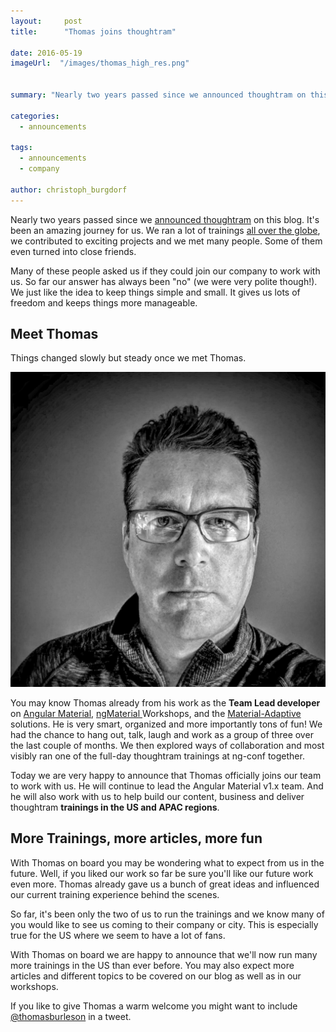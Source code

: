 ```yaml
---
layout:     post
title:      "Thomas joins thoughtram"

date: 2016-05-19
imageUrl:  "/images/thomas_high_res.png"


summary: "Nearly two years passed since we announced thoughtram on this blog. It's been an amazing journey for us. Today we area happy to announce a big step forward for us as a company."

categories:
  - announcements

tags:
  - announcements
  - company

author: christoph_burgdorf
---
```


Nearly two years passed since we [announced thoughtram](/announcements/2014/06/06/we-are-thoughtram.html) on this blog. It's been an amazing journey for us. We ran a lot of trainings [all over the globe](/angularjs/2015/02/21/around-the-globe.html), we contributed to exciting projects and we met many people. Some of them even turned into close friends.

Many of these people asked us if they could join our company to work with us. So far our answer has always been "no" (we were very polite though!). We just like the idea to keep things simple and small. It gives us lots of freedom and keeps things more manageable.

## Meet Thomas

Things changed slowly but steady once we met Thomas.

<img alt="Picture of Thomas Burleson" src="/images/thomas_high_res.png">

You may know Thomas already from his work as the **Team Lead developer** on [Angular Material](https://material.angularjs.org/latest/), [ngMaterial ](https://github.com/angular/material-start/tree/es6-tutorial) Workshops, and the [Material-Adaptive](https://github.com/angular/material-adaptive/tree/master/shrine) solutions. He is very smart, organized and more importantly tons of fun! We had the chance to hang out, talk, laugh and work as a group of three over the last couple of months. We then explored ways of collaboration and most visibly ran one of the full-day thoughtram trainings at ng-conf together.

Today we are very happy to announce that Thomas officially joins our team to work with us.
He will continue to lead the Angular Material v1.x team. And he will also work with us to help build our content, business and deliver thoughtram **trainings in the US and APAC regions**.

## More Trainings, more articles, more fun

With Thomas on board you may be wondering what to expect from us in the future. Well, if you liked our work so far be sure you'll like our future work even more. Thomas already gave us a bunch of great ideas and influenced our current training experience behind the scenes.

So far, it's been only the two of us to run the trainings and we know many of you would like to see us coming to their company or city. This is especially true for the US where we seem to have a lot of fans.

With Thomas on board we are happy to announce that we'll now run many more trainings in the US than ever before. You may also expect more articles and different topics to be covered on our blog as well as in our workshops.

If you like to give Thomas a warm welcome you might want to include [@thomasburleson](https://twitter.com/thomasburleson) in a tweet.
